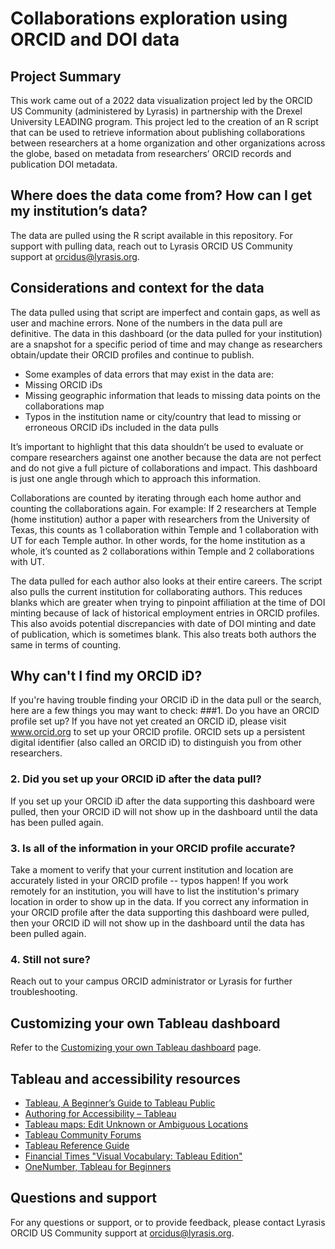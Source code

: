 # Collaborations exploration using ORCID and DOI data
## Project Summary
This work came out of a 2022 data visualization project led by the ORCID US Community (administered by Lyrasis) in partnership with the Drexel University LEADING program. This project led to the creation of an R script that can be used to retrieve information about publishing collaborations between researchers at a home organization and other organizations across the globe, based on metadata from researchers’ ORCID records and publication DOI metadata. 
## Where does the data come from? How can I get my institution’s data?  
The data are pulled using the R script available in this repository. For support with pulling data, reach out to Lyrasis ORCID US Community support at orcidus@lyrasis.org. 
## Considerations and context for the data
The data pulled using that script are imperfect and contain gaps, as well as user and machine errors. None of the numbers in the data pull are definitive. The data in this dashboard (or the data pulled for your institution) are a snapshot for a specific period of time and may change as researchers obtain/update their ORCID profiles and continue to publish.

* Some examples of data errors that may exist in the data are: 
* Missing ORCID iDs
* Missing geographic information that leads to missing data points on the collaborations map
* Typos in the institution name or city/country that lead to missing or erroneous ORCID iDs included in the data pulls

It’s important to highlight that this data shouldn’t be used to evaluate or compare researchers against one another because the data are not perfect and do not give a full picture of collaborations and impact. This dashboard is just one angle through which to approach this information.

Collaborations are counted by iterating through each home author and counting the collaborations again. For example: If 2 researchers at Temple (home institution) author a paper with  researchers from the University of Texas, this counts as 1 collaboration within Temple and 1 collaboration with UT for each Temple author. In other words, for the home institution as a whole, it’s counted as 2 collaborations within Temple and 2 collaborations with UT.

The data pulled for each author also looks at their entire careers. The script also pulls the current institution for collaborating authors. This reduces blanks which are greater when trying to pinpoint affiliation at the time of DOI minting because of lack of historical employment entries in ORCID profiles. This also avoids potential discrepancies with date of DOI minting and date of publication, which is sometimes blank. This also treats both authors the same in terms of counting. 
## Why can't I find my ORCID iD? 
If you're having trouble finding your ORCID iD in the data pull or the search, here are a few things you may want to check:
###1. Do you have an ORCID profile set up?
If you have not yet created an ORCID iD, please visit www.orcid.org to set up your ORCID profile. ORCID sets up a persistent digital identifier (also called an ORCID iD) to distinguish you from other researchers.
### 2. Did you set up your ORCID iD after the data pull?
If you set up your ORCID iD after the data supporting this dashboard were pulled, then your ORCID iD will not show up in the dashboard until the data has been pulled again.
### 3. Is all of the information in your ORCID profile accurate?
Take a moment to verify that your current institution and location are accurately listed in your ORCID profile -- typos happen! If you work remotely for an institution, you will have to list the institution's primary location in order to show up in the data. If you correct any information in your ORCID profile after the data supporting this dashboard were pulled, then your ORCID iD will not show up in the dashboard until the data has been pulled again.
### 4. Still not sure?
Reach out to your campus ORCID administrator or Lyrasis for further troubleshooting.
## Customizing your own Tableau dashboard
Refer to the [Customizing your own Tableau dashboard](https://github.com/lyrasis/ORCID-Data-Visualization/blob/main/tableau-visualization/customizing-dashboard.md) page. 
## Tableau and accessibility resources
* [Tableau, A Beginner’s Guide to Tableau Public](https://www.tableau.com/blog/beginners-guide-tableau-public)
* [Authoring for Accessibility – Tableau](https://onlinehelp.tableau.com/current/pro/desktop/en-us/accessibility_create_view.htm)
* [Tableau maps: Edit Unknown or Ambiguous Locations](https://help.tableau.com/current/pro/desktop/en-us/maps_editlocation.htm)
* [Tableau Community Forums](https://community.tableau.com/welcome)
* [Tableau Reference Guide](http://www.tableaureferenceguide.com/)
* [Financial Times "Visual Vocabulary: Tableau Edition"](http://www.vizwiz.com/2018/07/visual-vocabulary.html)
* [OneNumber, Tableau for Beginners](https://onenumber.biz/blog-1/2022/5/2/tableau-for-beginners-connect-to-data)
## Questions and support
For any questions or support, or to provide feedback, please contact Lyrasis ORCID US Community support at orcidus@lyrasis.org. 
